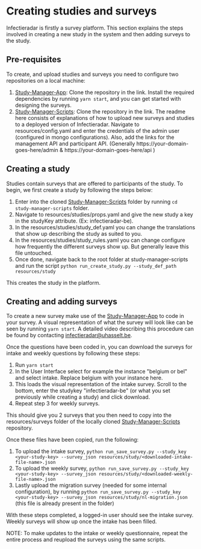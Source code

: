 # Creating studies and surveys

Infectieradar is firstly a survey platform. This section explains the steps involved in creating a new study in the system and then adding surveys to the study.

## Pre-requisites

To create, and upload studies and surveys you need to configure two repositories on a local machine:

1. [Study-Manager-App](https://github.com/InfectieradarBE/study-manager-app): Clone the repository in the link. Install the required dependencies by running ``` yarn start ```, and you can get started with designing the surveys.
2. [Study-Manager-Scripts](https://github.com/InfectieradarBE/study-manager-scripts): Clone the repository in the link. The readme here consists of explanations of how to upload new surveys and studies to a deployed version of Infectieradar. Navigate to resources/config.yaml and enter the credentials of the admin user (configured in mongo configurations). Also, add the links for the management API and participant API. (Generally https://your-domain-goes-here/admin & https://your-domain-goes-here/api ) 


## Creating a study

Studies contain surveys that are offered to participants of the study. To begin, we first create a study by following the steps below:

1. Enter into the cloned [Study-Manager-Scripts](https://github.com/InfectieradarBE/study-manager-scripts) folder by running ``` cd study-manager-scripts ``` folder.
2. Navigate to resources/studies/props.yaml and give the new study a key in the studyKey attribute. (Ex: infectieradar-be).
3. In the resources/studies/study_def.yaml you can change the translations that show up describing the study as suited to you.
4. In the resources/studies/study_rules.yaml you can change configure how frequently the different surveys show up. But generally leave this file untouched.
5. Once done, navigate back to the root folder at study-manager-scripts and run the script ``` python run_create_study.py --study_def_path resources/study ```

This creates the study in the platform.

## Creating and adding surveys

To create a new survey make use of the [Study-Manager-App](https://github.com/InfectieradarBE/study-manager-app) to code in your survey. A visual representation of what the survey will look like can be seen by running ```yarn start```. A detailed video describing this procedure can be found by contacting infectieradar@uhasselt.be. 

Once the questions have been coded in, you can download the surveys for intake and weekly questions by following these steps:
1. Run ```yarn start```
2. In the User Interface select for example the instance "belgium or bel" and select intake. Replace belgium with your instance here.
3. This loads the visual representation of the intake survey. Scroll to the bottom, enter the studykey "infectieradar-be" (or what you set previously while creating a study) and click download.
4. Repeat step 3 for weekly surveys.

This should give you 2 surveys that you then need to copy into the resources/surveys folder of the locally cloned [Study-Manager-Scripts](https://github.com/InfectieradarBE/study-manager-scripts) repository.

Once these files have been copied, run the following:
1. To upload the intake survey, ```python run_save_survey.py --study_key <your-study-key> --survey_json resources/study/<downloaded-intake-file-name>.json ```
2. To upload the weekly survey, ```python run_save_survey.py --study_key <your-study-key> --survey_json resources/study/<downloaded-weekly-file-name>.json ```
3. Lastly upload the migration survey (needed for some internal configuration), by running ```python run_save_survey.py --study_key <your-study-key> --survey_json resources/study/nl-migration.json ``` (this file is already present in the folder)

With these steps completed, a logged-in user should see the intake survey. Weekly surveys will show up once the intake has been filled.


NOTE: To make updates to the intake or weekly questionnaire, repeat the entire process and reupload the surveys using the same scripts.
